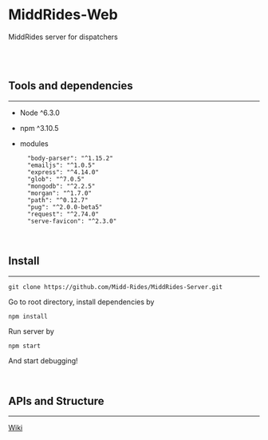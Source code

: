 # MiddRides-Web
MiddRides server for dispatchers

<br/><br/>

## Tools and dependencies
----
* Node ^6.3.0
* npm ^3.10.5
* modules

        "body-parser": "^1.15.2"
        "emailjs": "^1.0.5"
        "express": "^4.14.0"
        "glob": "^7.0.5"
        "mongodb": "^2.2.5"
        "morgan": "^1.7.0"
        "path": "^0.12.7"
        "pug": "^2.0.0-beta5"
        "request": "^2.74.0"
        "serve-favicon": "^2.3.0"

<br/>

## Install
----
    git clone https://github.com/Midd-Rides/MiddRides-Server.git

Go to root directory, install dependencies by
    
    npm install

Run server by

    npm start

And start debugging!

<br/>

## APIs and Structure
----

[Wiki](https://github.com/Midd-Rides/MiddRides-Server/wiki)